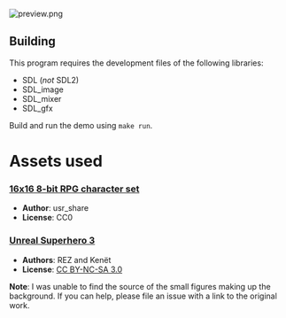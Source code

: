 ![preview.png](https://raw.github.com/AlxHnr/keygen_music_demo/master/preview.png)

## Building

This program requires the development files of the following libraries:

* SDL (_not_ SDL2)
* SDL\_image
* SDL\_mixer
* SDL\_gfx

Build and run the demo using `make run`.

# Assets used

### [16x16 8-bit RPG character set](https://opengameart.org/content/16x16-8-bit-rpg-character-set)
* **Author**: usr_share
* **License**: CC0

### [Unreal Superhero 3](https://soundcloud.com/chiptune/unreal-superhero-3)
* **Authors**: REZ and Kenët
* **License**: [CC BY-NC-SA 3.0](https://creativecommons.org/licenses/by-nc-sa/3.0)

**Note**: I was unable to find the source of the small figures making up
the background. If you can help, please file an issue with a link to the
original work.
